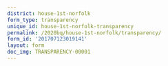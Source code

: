 ```yaml
---
district: house-1st-norfolk
form_type: transparency
unique_id: house-1st-norfolk-transparency
permalink: /2020bq/house-1st-norfolk/transparency/
form_id: '201707123019141'
layout: form
doc_img: TRANSPARENCY-00001
---
```

